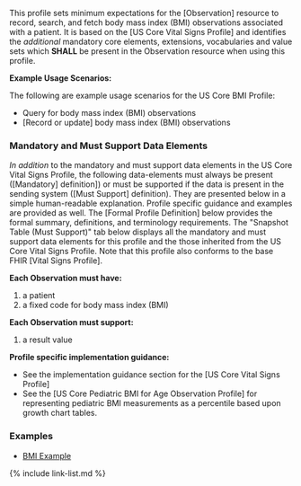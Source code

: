 
This profile sets minimum expectations for the [Observation] resource to record, search, and fetch body mass index (BMI) observations associated with a patient. It is based on the [US Core Vital Signs Profile] and identifies the *additional* mandatory core elements, extensions, vocabularies and value sets which **SHALL** be present in the Observation resource when using this profile.

**Example Usage Scenarios:**

The following are example usage scenarios for the US Core BMI Profile:

- Query for body mass index (BMI) observations
- [Record or update] body mass index (BMI) observations

### Mandatory and Must Support Data Elements

*In addition* to the mandatory and must support data elements in the US Core Vital Signs Profile, the following data-elements must always be present ([Mandatory] definition]) or must be supported if the data is present in the sending system ([Must Support] definition). They are presented below in a simple human-readable explanation. Profile specific guidance and examples are provided as well.  The [Formal Profile Definition] below provides the  formal summary, definitions, and terminology requirements.  The "Snapshot Table (Must Support)" tab below displays all the mandatory and must support data elements for this profile and the those inherited from the US Core Vital Signs Profile.  Note that this profile also conforms to the base FHIR [Vital Signs Profile].

**Each Observation must have:**

1. a patient
1. a fixed code for body mass index (BMI)

**Each Observation must support:**

1.  a result value

**Profile specific implementation guidance:**

- See the implementation guidance section for the [US Core Vital Signs Profile]
- See the [US Core Pediatric BMI for Age Observation Profile] for representing pediatric BMI measurements as a percentile based upon growth chart tables.

### Examples

- [BMI Example](Observation-bmi.html)

{% include link-list.md %}
